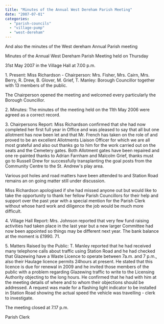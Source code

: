 ```yaml
---
title: "Minutes of the Annual West Dereham Parish Meeting"
date: "2007-07-01"
categories: 
  - "parish-councils"
  - "village-pump"
  - "west-dereham"
---
```


And also the minutes of the West dereham Annual Parish meeting

Minutes of the Annual West Dereham Parish Meeting held on Thursday

31st May 2007 in the Village Hall at 7.00 p.m.

1\. Present: Miss Richardson - Chairperson: Mrs. Fisher, Mrs. Cairn, Mrs. Berry, R. Drew, B. Glover, M. Grief, T. Manley: Borough Councillor together with 13 members of the public.

The Chairperson opened the meeting and welcomed every particularly the Borough Councillor.

2\. Minutes: The minutes of the meeting held on the 11th May 2006 were agreed as a correct record.

3\. Chairpersons Report: Miss Richardson confirmed that she had now completed her first full year in Office and was pleased to say that all but one allotment has now been let and that Mr. French has taken on the role of and proved to be an excellent Allotments Liaison Officer for which we are all most grateful and also out thanks go to him for the work carried out on the seats and the Cemetery gates. Both Allotment gates have been repaired and one re-painted thanks to Adrian Farnham and Malcolm Grief, thanks must go to Russell Drew for successfully transplanting the goal posts from the Community Centre to the St. Andrew's play area.

Various pot holes and road matters have been attended to and Station Road remains an on going matter still under discussion.

Miss Richardson apologised if she had missed anyone out but would like to take the opportunity to thank her fellow Parish Councillors for their help and support over the past year with a special mention for the Parish Clerk without whose hard work and diligence the job would be much more difficult.

4\. Village Hall Report: Mrs. Johnson reported that very few fund raising activities had taken place in the last year but a new larger Committee had now been appointed so things may be different next year. The bank balance at the moment is £1990. 71.

5\. Matters Raised by the Public: T. Manley reported that he had received many telephone calls about traffic using Station Road and he had checked that Glazewing have a Waste Licence to operate between 7a.m. and 7 p.m., also their Haulage licence permits 24hours at present. He stated that this licence is due for renewal in 2009 and he invited those members of the public with a problem regarding Glazewing traffic to write to the Licensing Authority objecting to the long hours. He confirmed that he had with him at the meeting details of where and to whom their objections should be addressed. A request was made for a flashing light indicator to be installed in Station Road showing the actual speed the vehicle was travelling - clerk to investigate.

The meeting closed at 7.17 p.m.

Parish Clerk
